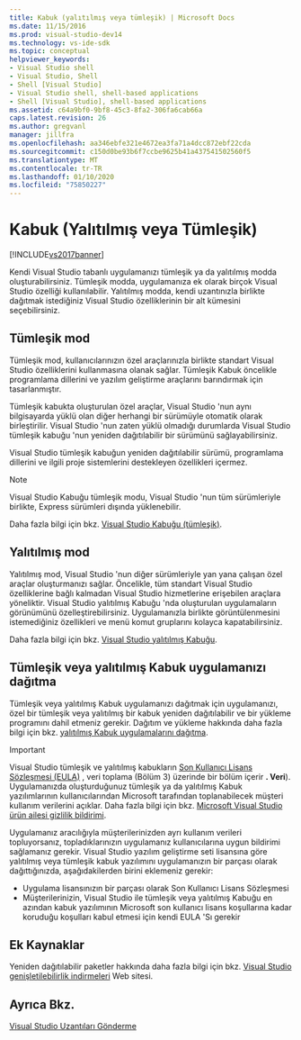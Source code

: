 ```yaml
---
title: Kabuk (yalıtılmış veya tümleşik) | Microsoft Docs
ms.date: 11/15/2016
ms.prod: visual-studio-dev14
ms.technology: vs-ide-sdk
ms.topic: conceptual
helpviewer_keywords:
- Visual Studio shell
- Visual Studio, Shell
- Shell [Visual Studio]
- Visual Studio shell, shell-based applications
- Shell [Visual Studio], shell-based applications
ms.assetid: c64a9bf0-9bf8-45c3-8fa2-306fa6cab66a
caps.latest.revision: 26
ms.author: gregvanl
manager: jillfra
ms.openlocfilehash: aa346ebfe321e4672ea3fa71a4dcc872ebf22cda
ms.sourcegitcommit: c150d0be93b6f7ccbe9625b41a437541502560f5
ms.translationtype: MT
ms.contentlocale: tr-TR
ms.lasthandoff: 01/10/2020
ms.locfileid: "75850227"
---
```

# <a name="shell-isolated-or-integrated"></a>Kabuk (Yalıtılmış veya Tümleşik)
[!INCLUDE[vs2017banner](../includes/vs2017banner.md)]

Kendi Visual Studio tabanlı uygulamanızı tümleşik ya da yalıtılmış modda oluşturabilirsiniz. Tümleşik modda, uygulamanıza ek olarak birçok Visual Studio özelliği kullanılabilir. Yalıtılmış modda, kendi uzantınızla birlikte dağıtmak istediğiniz Visual Studio özelliklerinin bir alt kümesini seçebilirsiniz.  
  
## <a name="integrated-mode"></a>Tümleşik mod  
 Tümleşik mod, kullanıcılarınızın özel araçlarınızla birlikte standart Visual Studio özelliklerini kullanmasına olanak sağlar. Tümleşik Kabuk öncelikle programlama dillerini ve yazılım geliştirme araçlarını barındırmak için tasarlanmıştır.  
  
 Tümleşik kabukta oluşturulan özel araçlar, Visual Studio 'nun aynı bilgisayarda yüklü olan diğer herhangi bir sürümüyle otomatik olarak birleştirilir. Visual Studio 'nun zaten yüklü olmadığı durumlarda Visual Studio tümleşik kabuğu 'nun yeniden dağıtılabilir bir sürümünü sağlayabilirsiniz.  
  
 Visual Studio tümleşik kabuğun yeniden dağıtılabilir sürümü, programlama dillerini ve ilgili proje sistemlerini destekleyen özellikleri içermez.  
  
> [!NOTE]
> Visual Studio Kabuğu tümleşik modu, Visual Studio 'nun tüm sürümleriyle birlikte, Express sürümleri dışında yüklenebilir.  
  
 Daha fazla bilgi için bkz. [Visual Studio Kabuğu (tümleşik)](../extensibility/visual-studio-shell-integrated.md).  
  
## <a name="isolated-mode"></a>Yalıtılmış mod  
 Yalıtılmış mod, Visual Studio 'nun diğer sürümleriyle yan yana çalışan özel araçlar oluşturmanızı sağlar. Öncelikle, tüm standart Visual Studio özelliklerine bağlı kalmadan Visual Studio hizmetlerine erişebilen araçlara yöneliktir. Visual Studio yalıtılmış Kabuğu 'nda oluşturulan uygulamaların görünümünü özelleştirebilirsiniz. Uygulamanızla birlikte görüntülenmesini istemediğiniz özellikleri ve menü komut gruplarını kolayca kapatabilirsiniz.  
  
 Daha fazla bilgi için bkz. [Visual Studio yalıtılmış Kabuğu](../extensibility/visual-studio-isolated-shell.md).  
  
## <a name="distributing-your-integrated-or-isolated-shell-application"></a>Tümleşik veya yalıtılmış Kabuk uygulamanızı dağıtma  
 Tümleşik veya yalıtılmış Kabuk uygulamanızı dağıtmak için uygulamanızı, özel bir tümleşik veya yalıtılmış bir kabuk yeniden dağıtılabilir ve bir yükleme programını dahil etmeniz gerekir. Dağıtım ve yükleme hakkında daha fazla bilgi için bkz. [yalıtılmış Kabuk uygulamalarını dağıtma](../extensibility/distributing-isolated-shell-applications.md).  
  
> [!IMPORTANT]
> Visual Studio tümleşik ve yalıtılmış kabukların [Son Kullanıcı Lisans Sözleşmesi (EULA)](https://www.visualstudio.com/support/legal/mt171552) , veri toplama (Bölüm 3) üzerinde bir bölüm içerir **. Veri**).  Uygulamanızda oluşturduğunuz tümleşik ya da yalıtılmış Kabuk yazılımlarının kullanıcılarından Microsoft tarafından toplanabilecek müşteri kullanım verilerini açıklar. Daha fazla bilgi için bkz. [Microsoft Visual Studio ürün ailesi gizlilik bildirimi](https://www.visualstudio.com/dn948229).  
> 
> Uygulamanız aracılığıyla müşterilerinizden ayrı kullanım verileri topluyorsanız, topladıklarınızın uygulamanız kullanıcılarına uygun bildirimi sağlamanız gerekir.  Visual Studio yazılım geliştirme seti lisansına göre yalıtılmış veya tümleşik kabuk yazılımını uygulamanızın bir parçası olarak dağıttığınızda, aşağıdakilerden birini eklemeniz gerekir:  
> 
> - Uygulama lisansınızın bir parçası olarak Son Kullanıcı Lisans Sözleşmesi  
> - Müşterilerinizin, Visual Studio ile tümleşik veya yalıtılmış Kabuğu en azından kabuk yazılımının Microsoft son kullanıcı lisans koşullarına kadar koruduğu koşulları kabul etmesi için kendi EULA 'Sı gerekir  
  
## <a name="additional-resources"></a>Ek Kaynaklar  
 Yeniden dağıtılabilir paketler hakkında daha fazla bilgi için bkz. [Visual Studio genişletilebilirlik indirmeleri](https://msdn.microsoft.com/vstudio/bb984878.aspx) Web sitesi.  
  
## <a name="see-also"></a>Ayrıca Bkz.  
 [Visual Studio Uzantıları Gönderme](../extensibility/shipping-visual-studio-extensions.md)
